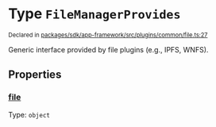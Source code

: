 # Type `FileManagerProvides`
<sub>Declared in [packages/sdk/app-framework/src/plugins/common/file.ts:27](https://github.com/dxos/dxos/blob/d7adf231c/packages/sdk/app-framework/src/plugins/common/file.ts#L27)</sub>


Generic interface provided by file plugins (e.g., IPFS, WNFS).

## Properties
### [file](https://github.com/dxos/dxos/blob/d7adf231c/packages/sdk/app-framework/src/plugins/common/file.ts#L28)
Type: <code>object</code>





